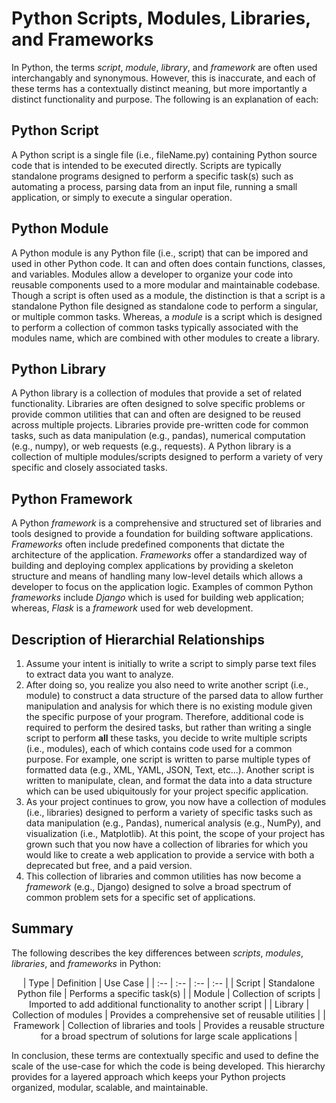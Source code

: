 # Python Scripts, Modules, Libraries, and Frameworks

In Python, the terms *script*, *module*, *library*, and *framework* are often used interchangably and synonymous. However, this is inaccurate, and each of these terms has a contextually distinct meaning, but more importantly a distinct functionality and purpose. The following is an explanation of each:

## Python Script

A Python script is a single file (i.e., fileName.py) containing Python source code that is intended to be executed directly. Scripts are typically standalone programs designed to perform a specific task(s) such as automating a process, parsing data from an input file, running a small application, or simply to execute a singular operation.

## Python Module

A Python module is any Python file (i.e., script) that can be impored and used in other Python code. It can and often does contain functions, classes, and variables. Modules allow a developer to organize your code into reusable components used to a more modular and maintainable codebase. Though a script is often used as a module, the distinction is that a script is a standalone Python file designed as standalone code to perform a singular, or multiple common tasks. Whereas, a *module* is a script which is designed to perform a collection of common tasks typically associated with the modules name, which are combined with other modules to create a library.

## Python Library

A Python library is a collection of modules that provide a set of related functionality. Libraries are often designed to solve specific problems or provide common utilities that can and often are designed to be reused across multiple projects. Libraries provide pre-written code for common tasks, such as data manipulation (e.g., pandas), numerical computation (e.g., numpy), or web requests (e.g., requests). A Python library is a collection of multiple modules/scripts designed to perform a variety of very specific and closely associated tasks.

## Python Framework

A Python *framework* is a comprehensive and structured set of libraries and tools designed to provide a foundation for building software applications. *Frameworks* often include predefined components that dictate the architecture of the application. *Frameworks* offer a standardized way of building and deploying complex applications by providing a skeleton structure and means of handling many low-level details which allows a developer to focus on the application logic. Examples of common Python *frameworks* include *Django* which is used for building web application; whereas, *Flask* is a *framework* used for web development.

## Description of Hierarchial Relationships

1. Assume your intent is initially to write a script to simply parse text files to extract data you want to analyze.
2. After doing so, you realize you also need to write another script (i.e., module) to construct a data structure of the parsed data to allow further manipulation and analysis for which there is no existing module given the specific purpose of your program. Therefore, additional code is required to perform the desired tasks, but rather than writing a single script to perform **all** these tasks, you decide to write multiple scripts (i.e., modules), each of which contains code used for a common purpose. For example, one script is written to parse multiple types of formatted data (e.g., XML, YAML, JSON, Text, etc...). Another script is written to manipulate, clean, and format the data into a data structure which can be used ubiquitously for your project specific application.
3. As your project continues to grow, you now have a collection of modules (i.e., libraries) designed to perform a variety of specific tasks such as data manipulation (e.g., Pandas), numerical analysis (e.g., NumPy), and visualization (i.e., Matplotlib). At this point, the scope of your project has grown such that you now have a collection of libraries for which you would like to create a web application to provide a service with both a deprecated but free, and a paid version.
4. This collection of libraries and common utilities has now become a *framework* (e.g., Django) designed to solve a broad spectrum of common problem sets for a specific set of applications.

## Summary

The following describes the key differences between *scripts*, *modules*, *libraries*, and *frameworks* in Python:

<p align="center">
| Type | Definition | Use Case |
| :-- | :-- | :-- | :-- |
| Script | Standalone Python file | Performs a specific task(s) |
| Module | Collection of scripts | Imported to add additional functionality to another script |
| Library | Collection of modules | Provides a comprehensive set of reusable utilities |
| Framework | Collection of libraries and tools | Provides a reusable structure for a broad spectrum of solutions for large scale applications |
</p>

In conclusion, these terms are contextually specific and used to define the scale of the use-case for which the code is being developed. This hierarchy provides for a layered approach which keeps your Python projects organized, modular, scalable, and maintainable.